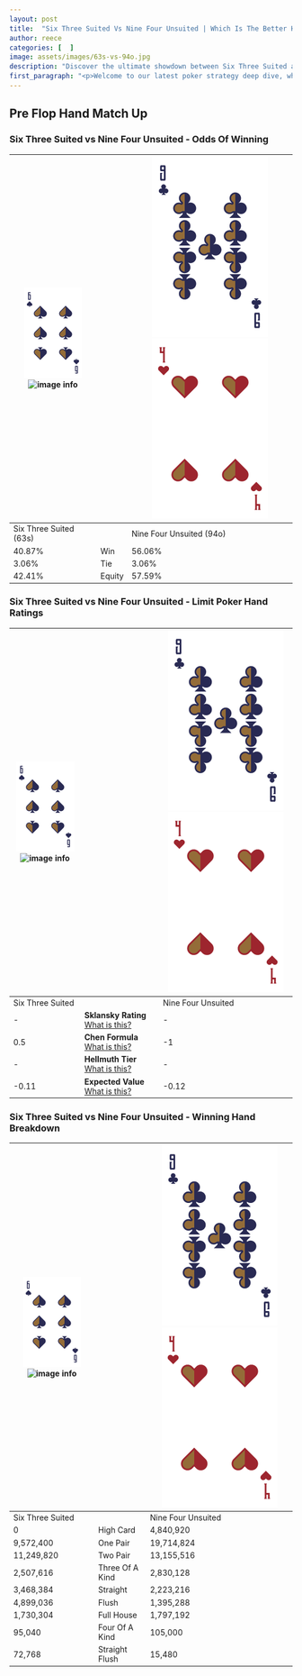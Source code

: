 ```yaml
---
layout: post
title:  "Six Three Suited Vs Nine Four Unsuited | Which Is The Better Hand In Poker? A Complete Guide"
author: reece
categories: [  ]
image: assets/images/63s-vs-94o.jpg
description: "Discover the ultimate showdown between Six Three Suited and Nine Four Unsuited in poker! Uncover the odds, strategies, and scenarios where one hand triumphs over the other. Get ready to up your poker game with this thrilling analysis."
first_paragraph: "<p>Welcome to our latest poker strategy deep dive, where we're pitting two distinct hands against each other in a high-stakes showdown: Six Three Suited vs Nine Four Unsuited.</p><p>In the dynamic world of poker, every decision counts, and knowing which hand holds the upper hand is key to your success at the table.</p><p>In this article, we'll dissect these two hands, explore the scenarios where one dominates the other, and equip you with the knowledge to make strategic choices that can tip the odds in your favor.</p><p>Get ready to unravel the intriguing dynamics of these poker hands and elevate your game to new heights.</p>"
---
```




[comment]: # (sp0)

## Pre Flop Hand Match Up

<div class="table hand-ratings" markdown="1"> 



### Six Three Suited vs Nine Four Unsuited - Odds Of Winning


    
| ![image info](assets/images/hand1/6.png) ![image info](assets/images/hand1/3s.png) |  | ![image info](assets/images/hand2/9.png) ![image info](assets/images/hand2/4o.png) |
| -------- | -------- | -------- |
| Six Three Suited (63s) |  | Nine Four Unsuited (94o) |
| 40.87% | Win | 56.06% |
| 3.06% | Tie | 3.06% |
| 42.41% | Equity | 57.59% |




[comment]: # (sp1)



### Six Three Suited vs Nine Four Unsuited - Limit Poker Hand Ratings


    
| ![image info](assets/images/hand1/6.png) ![image info](assets/images/hand1/3s.png) |  | ![image info](assets/images/hand2/9.png) ![image info](assets/images/hand2/4o.png) |
| -------- | -------- | -------- |
| Six Three Suited |  | Nine Four Unsuited |
| - | **Sklansky Rating** [What is this?](/sklansky-rating-explained) | - |
| 0.5 | **Chen Formula** [What is this?](/chen-formula-explained) | -1 |
| - | **Hellmuth Tier** [What is this?](/Hellmuth-tier-explained) | - |
| -0.11 | **Expected Value** [What is this?](/expected-value-explained) | -0.12 |




[comment]: # (sp2)



### Six Three Suited vs Nine Four Unsuited - Winning Hand Breakdown


    
| ![image info](assets/images/hand1/6.png) ![image info](assets/images/hand1/3s.png) |  | ![image info](assets/images/hand2/9.png) ![image info](assets/images/hand2/4o.png) |
| -------- | -------- | -------- |
| Six Three Suited |  | Nine Four Unsuited |
| 0 | High Card | 4,840,920 |
| 9,572,400 | One Pair | 19,714,824 |
| 11,249,820 | Two Pair | 13,155,516 |
| 2,507,616 | Three Of A Kind | 2,830,128 |
| 3,468,384 | Straight | 2,223,216 |
| 4,899,036 | Flush | 1,395,288 |
| 1,730,304 | Full House | 1,797,192 |
| 95,040 | Four Of A Kind | 105,000 |
| 72,768 | Straight Flush | 15,480 |




[comment]: # (sp3)



</div>

[comment]: # (sp4)



[comment]: # (sp5)

